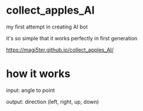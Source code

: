 # collect_apples_AI
my first attempt in creating AI bot

it's so simple that it works perfectly in first generation 

https://magi5ter.github.io/collect_apples_AI/

# how it works

input: angle to point

output: direction (left, right, up, down)
